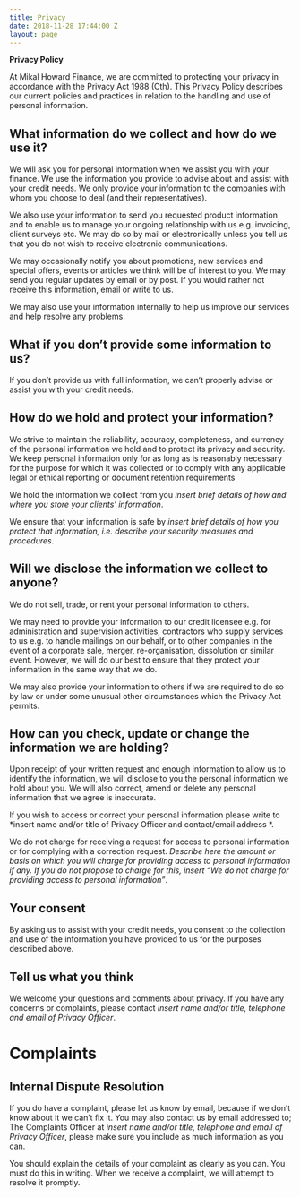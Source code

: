 ```yaml
---
title: Privacy
date: 2018-11-28 17:44:00 Z
layout: page
---
```


**Privacy Policy**

At Mikal Howard Finance, we are committed to protecting your privacy in accordance with the Privacy Act 1988 (Cth). This Privacy Policy describes our current policies and practices in relation to the handling and use of personal information.

## What information do we collect and how do we use it?

We will ask you for personal information when we assist you with your finance. We use the information you provide to advise about and assist with your credit needs. We only provide your information to the companies with whom you choose to deal (and their representatives).

We also use your information to send you requested product information and to enable us to manage your ongoing relationship with us e.g. invoicing, client surveys etc. We may do so by mail or electronically unless you tell us that you do not wish to receive electronic communications.

We may occasionally notify you about promotions, new services and special offers, events or articles we think will be of interest to you. We may send you regular updates by email or by post. If you would rather not receive this information, email or write to us.

We may also use your information internally to help us improve our services and help resolve any problems.

## What if you don’t provide some information to us?

If you don’t provide us with full information, we can’t properly advise or assist you with your credit needs.

## How do we hold and protect your information?

We strive to maintain the reliability, accuracy, completeness, and currency of the personal information we hold and to protect its privacy and security. We keep personal information only for as long as is reasonably necessary for the purpose for which it was collected or to comply with any applicable legal or ethical reporting or document retention requirements

We hold the information we collect from you *insert brief details of how and where you store your clients’ information*.

We ensure that your information is safe by *insert brief details of how you protect that information, i.e. describe your security measures and procedures*.

## Will we disclose the information we collect to anyone?

We do not sell, trade, or rent your personal information to others.

We may need to provide your information to our credit licensee e.g. for administration and supervision activities, contractors who supply services to us e.g. to handle mailings on our behalf, or to other companies in the event of a corporate sale, merger, re-organisation, dissolution or similar event. However, we will do our best to ensure that they protect your information in the same way that we do.

We may also provide your information to others if we are required to do so by law or under some unusual other circumstances which the Privacy Act permits.

## How can you check, update or change the information we are holding?

Upon receipt of your written request and enough information to allow us to identify the information, we will disclose to you the personal information we hold about you. We will also correct, amend or delete any personal information that we agree is inaccurate.

If you wish to access or correct your personal information please write to \*insert name and/or title of Privacy Officer and contact/email address \*.

We do not charge for receiving a request for access to personal information or for complying with a correction request. *Describe here the amount or basis on which you will charge for providing access to personal information if any. If you do not propose to charge for this, insert “We do not charge for providing access to personal information”*.

## Your consent

By asking us to assist with your credit needs, you consent to the collection and use of the information you have provided to us for the purposes described above.

## Tell us what you think

We welcome your questions and comments about privacy. If you have any concerns or complaints, please contact *insert name and/or title, telephone and email of Privacy Officer*.

# Complaints

## Internal Dispute Resolution

If you do have a complaint, please let us know by email, because if we don’t know about it we can’t fix it. You may also contact us by email addressed to; The Complaints Officer at *insert name and/or title, telephone and email of Privacy Officer*, please make sure you include as much information as you can.

You should explain the details of your complaint as clearly as you can. You must do this in writing. When we receive a complaint, we will attempt to resolve it promptly.